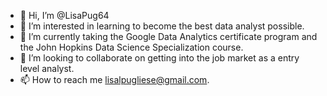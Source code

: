 - 👋 Hi, I’m @LisaPug64
- 👀 I’m interested in learning to become the best data analyst possible. 
- 🌱 I’m currently taking the Google Data Analytics certificate program and the John Hopkins Data Science Specialization course.
- 💞️ I’m looking to collaborate on getting into the job market as a entry level analyst. 
- 📫 How to reach me lisalpugliese@gmail.com.

<!---
LisaPug64/LisaPug64 is a ✨ special ✨ repository because its `README.md` (this file) appears on your GitHub profile.
You can click the Preview link to take a look at your changes.
--->

